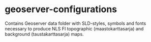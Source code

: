 geoserver-configurations
========================

Contains Geoserver data folder with SLD-styles, symbols and fonts necessary to produce NLS FI topographic (maastokarttasarja) and background (taustakarttasarja) maps.
